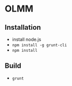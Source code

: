 # OLMM

## Installation
- install node.js
- `npm install -g grunt-cli`
- `npm install`

## Build
- `grunt`

